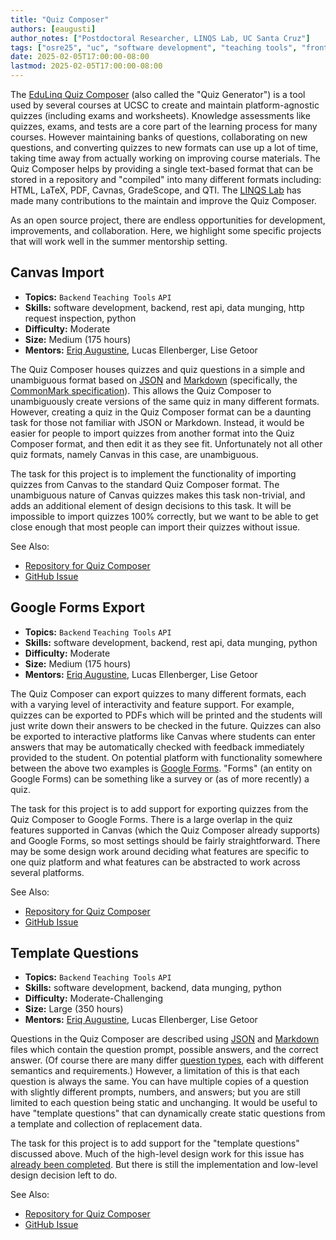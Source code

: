 ```yaml
---
title: "Quiz Composer"
authors: [eaugusti]
author_notes: ["Postdoctoral Researcher, LINQS Lab, UC Santa Cruz"]
tags: ["osre25", "uc", "software development", "teaching tools", "frontend", "backend"]
date: 2025-02-05T17:00:00-08:00
lastmod: 2025-02-05T17:00:00-08:00
---
```


The [EduLinq Quiz Composer](https://github.com/edulinq/quizgen) (also called the "Quiz Generator") is a tool used by several courses at UCSC
to create and maintain platform-agnostic quizzes (including exams and worksheets).
Knowledge assessments like quizzes, exams, and tests are a core part of the learning process for many courses.
However maintaining banks of questions, collaborating on new questions, and converting quizzes to new formats can use up a lot of time,
taking time away from actually working on improving course materials.
The Quiz Composer helps by providing a single text-based format that can be stored in a repository and "compiled" into many different formats including:
HTML, LaTeX, PDF, Cavnas, GradeScope, and QTI.
The [LINQS Lab](https://linqs.org) has made many contributions to the maintain and improve the Quiz Composer.

As an open source project, there are endless opportunities for development, improvements, and collaboration.
Here, we highlight some specific projects that will work well in the summer mentorship setting.

## Canvas Import

 - **Topics:** `Backend` `Teaching Tools` `API`
 - **Skills:** software development, backend, rest api, data munging, http request inspection, python
 - **Difficulty:** Moderate
 - **Size:** Medium (175 hours)
 - **Mentors:** [Eriq Augustine](mailto:eaugusti@ucsc.edu), Lucas Ellenberger, Lise Getoor

The Quiz Composer houses quizzes and quiz questions in a simple and unambiguous format based
on [JSON](https://en.wikipedia.org/wiki/JSON) and [Markdown](https://en.wikipedia.org/wiki/Markdown) (specifically, the [CommonMark specification](https://commonmark.org)).
This allows the Quiz Composer to unambiguously create versions of the same quiz in many different formats.
However, creating a quiz in the Quiz Composer format can be a daunting task for those not familiar with JSON or Markdown.
Instead, it would be easier for people to import quizzes from another format into the Quiz Composer format,
and then edit it as they see fit.
Unfortunately not all other quiz formats, namely Canvas in this case, are unambiguous.

The task for this project is to implement the functionality of importing quizzes from Canvas to the standard Quiz Composer format.
The unambiguous nature of Canvas quizzes makes this task non-trivial,
and adds an additional element of design decisions to this task.
It will be impossible to import quizzes 100% correctly,
but we want to be able to get close enough that most people can import their quizzes without issue.

See Also:
 - [Repository for Quiz Composer](https://github.com/edulinq/quizgen)
 - [GitHub Issue](https://github.com/edulinq/quizgen/issues/27)

## Google Forms Export

 - **Topics:** `Backend` `Teaching Tools` `API`
 - **Skills:** software development, backend, rest api, data munging, python
 - **Difficulty:** Moderate
 - **Size:** Medium (175 hours)
 - **Mentors:** [Eriq Augustine](mailto:eaugusti@ucsc.edu), Lucas Ellenberger, Lise Getoor

The Quiz Composer can export quizzes to many different formats,
each with a varying level of interactivity and feature support.
For example, quizzes can be exported to PDFs which will be printed and the students will just write down their answers to be checked in the future.
Quizzes can also be exported to interactive platforms like Canvas where students can enter answers that may be automatically checked with feedback immediately provided to the student.
On potential platform with functionality somewhere between the above two examples is [Google Forms](https://workspace.google.com/products/forms/).
"Forms" (an entity on Google Forms) can be something like a survey or (as of more recently) a quiz.

The task for this project is to add support for exporting quizzes from the Quiz Composer to Google Forms.
There is a large overlap in the quiz features supported in Canvas (which the Quiz Composer already supports) and Google Forms,
so most settings should be fairly straightforward.
There may be some design work around deciding what features are specific to one quiz platform
and what features can be abstracted to work across several platforms.

See Also:
 - [Repository for Quiz Composer](https://github.com/edulinq/quizgen)
 - [GitHub Issue](https://github.com/edulinq/quizgen/issues/19)

## Template Questions

 - **Topics:** `Backend` `Teaching Tools` `API`
 - **Skills:** software development, backend, data munging, python
 - **Difficulty:** Moderate-Challenging
 - **Size:** Large (350 hours)
 - **Mentors:** [Eriq Augustine](mailto:eaugusti@ucsc.edu), Lucas Ellenberger, Lise Getoor

Questions in the Quiz Composer are described using [JSON](https://en.wikipedia.org/wiki/JSON) and [Markdown](https://en.wikipedia.org/wiki/Markdown)
files which contain the question prompt, possible answers, and the correct answer.
(Of course there are many differ [question types](https://github.com/edulinq/quizgen/blob/main/docs/question-types.md),
each with different semantics and requirements.)
However, a limitation of this is that each question is always the same.
You can have multiple copies of a question with slightly different prompts, numbers, and answers;
but you are still limited to each question being static and unchanging.
It would be useful to have "template questions" that can dynamically create static questions from a template
and collection of replacement data.

The task for this project is to add support for the "template questions" discussed above.
Much of the high-level design work for this issue has [already been completed](https://github.com/edulinq/quizgen/issues/26).
But there is still the implementation and low-level design decision left to do.

See Also:
 - [Repository for Quiz Composer](https://github.com/edulinq/quizgen)
 - [GitHub Issue](https://github.com/edulinq/quizgen/issues/26)
